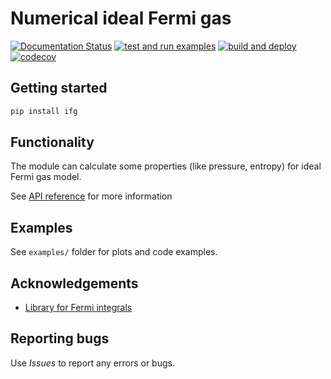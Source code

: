 # Numerical ideal Fermi gas

[![Documentation Status](https://readthedocs.org/projects/ifg-py/badge/?version=latest)](https://ifg-py.readthedocs.io/en/latest/?badge=latest)
[![test and run examples](https://github.com/alekseik1/ifg-py/workflows/test%20and%20run%20examples/badge.svg)](https://github.com/alekseik1/ifg-py/actions?query=workflow%3A%22test+and+run+examples%22)
[![build and deploy](https://github.com/alekseik1/ifg-py/workflows/build%20and%20deploy/badge.svg)](https://github.com/alekseik1/ifg-py/actions)
[![codecov](https://codecov.io/gh/alekseik1/ifg-py/branch/master/graph/badge.svg?token=45T6I5O81G)](https://codecov.io/gh/alekseik1/ifg-py)

## Getting started
```bash
pip install ifg
```

## Functionality
The module can calculate some properties (like pressure, entropy) for ideal Fermi gas model.

See [API reference](https://ifg-py.readthedocs.io/en/latest/) for more information


## Examples
See `examples/` folder for plots and code examples.

## Acknowledgements
- [Library for Fermi integrals](https://pypi.org/project/fdint/)


## Reporting bugs
Use *Issues* to report any errors or bugs.
